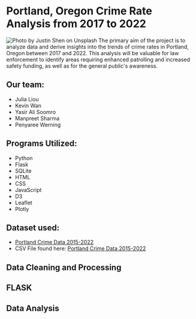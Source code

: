 # Portland, Oregon Crime Rate Analysis from 2017 to 2022
![Photo by <a href="https://unsplash.com/@shenny_visuals?utm_source=unsplash&utm_medium=referral&utm_content=creditCopyText">Justin Shen</a> on <a href="https://unsplash.com/photos/k0VeQ6sXHGg?utm_source=unsplash&utm_medium=referral&utm_content=creditCopyText">Unsplash</a>
  ](data/justin-shen-k0VeQ6sXHGg-unsplash.jpg)
The primary aim of the project is to analyze data and derive insights into the trends of crime rates in Portland, Oregon between 2017 and 2022. This analysis will be valuable for law enforcement to identify areas requiring enhanced patrolling and increased safety funding, as well as for the general public's awareness.

## Our team:
* Julia Liou
* Kevin Wan
* Yasir Ali Soomro
* Manpreet Sharma
* Penyaree Werning


## Programs Utilized:
* Python
* Flask
* SQLite
* HTML
* CSS
* JavaScript
* D3
* Leaflet
* Plotly

## Dataset used:
* [Portland Crime Data 2015-2022](https://www.kaggle.com/datasets/sozinizos/portland-crime-data-20152022) 
* CSV File found here: [Portland Crime Data 2015-2022](data/pdx_crime_2015_2022.csv)

## Data Cleaning and Processing 

## FLASK 

## Data Analysis 

